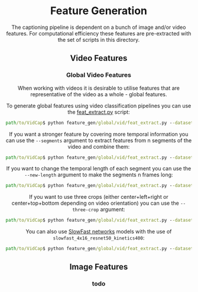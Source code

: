<h1 align='center'>Feature Generation</h1>
<p align="center">The captioning pipeline is dependent on a bunch of image and/or video features. For computational efficiency these features are pre-extracted with the set of scripts in this directory.</p>

<h2 align='center'></h2>
<h2 align='center'>Video Features</h2>
<h3 align='center'>Global Video Features</h3>
<p align="center">When working with videos it is desirable to utilise features that are representative of the video as a whole - global features.</p>

<p align="center">To generate global features using video classification pipelines you can use the <a href="global/vid/feat_extract.py">feat_extract.py</a> script:</p>

```cmd
path/to/VidCap$ python feature_gen/global/vid/feat_extract.py --dataset MSVD --model i3d_resnet50_v1_kinetics400 
```
<p align="center">If you want a stronger feature by covering more temporal information you can use the <code>--segments</code> argument to extract features from n segments of the video and combine them:</p>

```cmd
path/to/VidCap$ python feature_gen/global/vid/feat_extract.py --dataset MSVD --model i3d_resnet50_v1_kinetics400 --segments 10
```
<p align="center">If you want to change the temporal length of each segment you can use the <code>--new-length</code> argument to make the segments n frames long:</p>

```cmd
path/to/VidCap$ python feature_gen/global/vid/feat_extract.py --dataset MSVD --model i3d_resnet50_v1_kinetics400 --segments 10 --new-length 64
```

<p align="center">If you want to use three crops (either center+left+right or center+top+bottom depending on video orientation) you can use the <code>--three-crop</code> argument:</p>

```cmd
path/to/VidCap$ python feature_gen/global/vid/feat_extract.py --dataset MSVD --model i3d_resnet50_v1_kinetics400 --segments 10 --new-length 64 --three-crop
```

<p align="center">You can also use <a href="http://openaccess.thecvf.com/content_ICCV_2019/papers/Feichtenhofer_SlowFast_Networks_for_Video_Recognition_ICCV_2019_paper.pdf">SlowFast networks</a> models with the use of <code>slowfast_4x16_resnet50_kinetics400</code>:</p>

```cmd
path/to/VidCap$ python feature_gen/global/vid/feat_extract.py --dataset MSVD --model slowfast_4x16_resnet50_kinetics400 --slowfast --slow-temporal-stride 16 --fast-temporal-stride 2 
```



<h2 align='center'></h2>
<h2 align='center'>Image Features</h2>
<h3 align='center'>todo</h3>
<p align="center"></p>